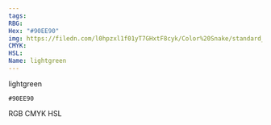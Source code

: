 ```yaml
---
tags:
RBG:
Hex: "#90EE90"
img: https://filedn.com/l0hpzxl1f01yT7GHxtF8cyk/Color%20Snake/standard_csv_to_svg/90EE90.svg
CMYK:
HSL:
Name: lightgreen
---
```

lightgreen
```palette
#90EE90
```
RGB
CMYK
HSL